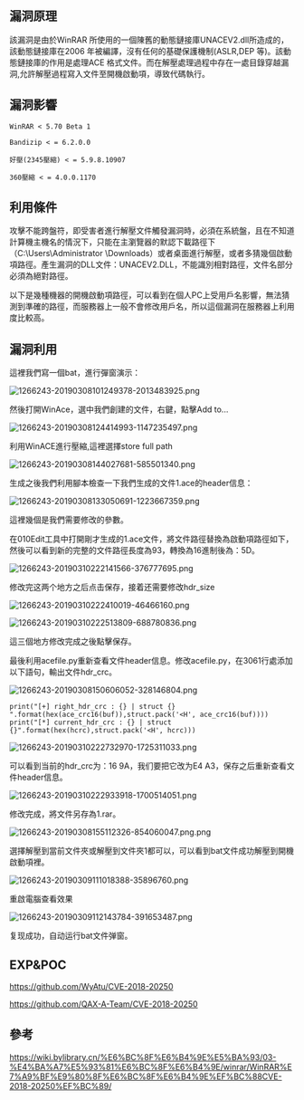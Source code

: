 漏洞原理
--------

該漏洞是由於WinRAR 所使用的一個陳舊的動態鏈接庫UNACEV2.dll所造成的，該動態鏈接庫在2006 年被編譯，沒有任何的基礎保護機制(ASLR,DEP 等)。該動態鏈接庫的作用是處理ACE 格式文件。而在解壓處理過程中存在一處目錄穿越漏洞,允許解壓過程寫入文件至開機啟動項，導致代碼執行。

漏洞影響
--------

    WinRAR < 5.70 Beta 1

    Bandizip < = 6.2.0.0

    好壓(2345壓縮) < = 5.9.8.10907

    360壓縮 < = 4.0.0.1170

利用條件
--------

攻擊不能跨盤符，即受害者進行解壓文件觸發漏洞時，必須在系統盤，且在不知道計算機主機名的情況下，只能在主瀏覽器的默認下載路徑下（C:\\Users\\Administrator \\Downloads）或者桌面進行解壓，或者多猜幾個啟動項路徑。產生漏洞的DLL文件：UNACEV2.DLL，不能識別相對路徑，文件名部分必須為絕對路徑。

以下是幾種機器的開機啟動項路徑，可以看到在個人PC上受用戶名影響，無法猜測到準確的路徑，而服務器上一般不會修改用戶名，所以這個漏洞在服務器上利用度比較高。

漏洞利用
--------

這裡我們寫一個bat，進行彈窗演示：

![](1266243-20190308101249378-2013483925.png "1266243-20190308101249378-2013483925.png")

然後打開WinAce，選中我們創建的文件，右鍵，點擊Add to...

![](1266243-20190308124414993-1147235497.png "1266243-20190308124414993-1147235497.png")

利用WinACE進行壓縮,這裡選擇store full path

![](1266243-20190308144027681-585501340.png "1266243-20190308144027681-585501340.png")

生成之後我們利用腳本檢查一下我們生成的文件1.ace的header信息：

![](1266243-20190308133050691-1223667359.png "1266243-20190308133050691-1223667359.png")

這裡幾個是我們需要修改的參數。

在010Edit工具中打開剛才生成的1.ace文件，將文件路徑替換為啟動項路徑如下，然後可以看到新的完整的文件路徑長度為93，轉換為16進制後為：5D。

![](1266243-20190310222141566-376777695.png "1266243-20190310222141566-376777695.png")

修改完这两个地方之后点击保存，接着还需要修改hdr_size

![](1266243-20190310222410019-46466160.png "1266243-20190310222410019-46466160.png")

![](1266243-20190310222513809-688780836.png "1266243-20190310222513809-688780836.png")

這三個地方修改完成之後點擊保存。

最後利用acefile.py重新查看文件header信息。修改acefile.py，在3061行處添加以下語句，輸出文件hdr_crc。

![](1266243-20190308150606052-328146804.png "1266243-20190308150606052-328146804.png")

    print("[+] right_hdr_crc : {} | struct {} ".format(hex(ace_crc16(buf)),struct.pack('<H', ace_crc16(buf))))
    print("[*] current_hdr_crc : {} | struct {}".format(hex(hcrc),struct.pack('<H', hcrc)))

![](1266243-20190310222732970-1725311033.png "1266243-20190310222732970-1725311033.png")

可以看到当前的hdr_crc为：16 9A，我们要把它改为E4 A3，保存之后重新查看文件header信息。

![](1266243-20190310222933918-1700514051.png "1266243-20190310222933918-1700514051.png")

修改完成，將文件另存為1.rar。

![](1266243-20190308155112326-854060047.png.png "1266243-20190308155112326-854060047.png.png")

選擇解壓到當前文件夾或解壓到文件夾1都可以，可以看到bat文件成功解壓到開機啟動項裡。

![](1266243-20190309111018388-35896760.png "1266243-20190309111018388-35896760.png")

重啟電腦查看效果

![](1266243-20190309112143784-391653487.png "1266243-20190309112143784-391653487.png")

复现成功，自动运行bat文件弹窗。

EXP&POC
-------

<https://github.com/WyAtu/CVE-2018-20250>

<https://github.com/QAX-A-Team/CVE-2018-20250>

參考
----

<https://wiki.bylibrary.cn/%E6%BC%8F%E6%B4%9E%E5%BA%93/03-%E4%BA%A7%E5%93%81%E6%BC%8F%E6%B4%9E/winrar/WinRAR%E7%A9%BF%E9%80%8F%E6%BC%8F%E6%B4%9E%EF%BC%88CVE-2018-20250%EF%BC%89/>